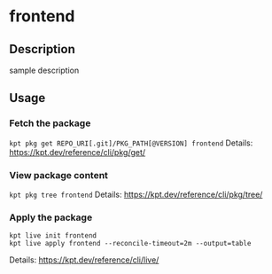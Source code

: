 # frontend

## Description
sample description

## Usage

### Fetch the package
`kpt pkg get REPO_URI[.git]/PKG_PATH[@VERSION] frontend`
Details: https://kpt.dev/reference/cli/pkg/get/

### View package content
`kpt pkg tree frontend`
Details: https://kpt.dev/reference/cli/pkg/tree/

### Apply the package
```
kpt live init frontend
kpt live apply frontend --reconcile-timeout=2m --output=table
```
Details: https://kpt.dev/reference/cli/live/
